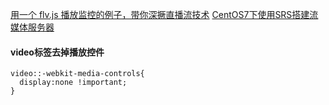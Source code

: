 [用一个 flv.js 播放监控的例子，带你深撅直播流技术](https://juejin.cn/post/7044707642693910541?searchId=202401161617419B3E40D4A1421F8D917F#heading-4)
[CentOS7下使用SRS搭建流媒体服务器](https://www.zhihu.com/tardis/bd/art/601643471?source_id=1001)

#### video标签去掉播放控件
```less
video::-webkit-media-controls{ 
  display:none !important;
}
```
